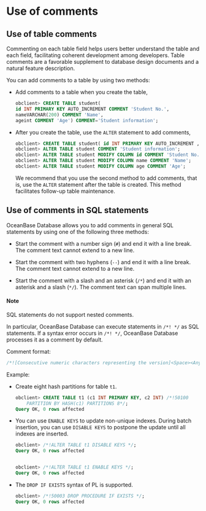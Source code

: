 # Use of comments

## Use of table comments

Commenting on each table field helps users better understand the table and each field, facilitating coherent development among developers. Table comments are a favorable supplement to database design documents and a natural feature description.

You can add comments to a table by using two methods:

* Add comments to a table when you create the table,

   ```sql
   obclient> CREATE TABLE student(
   id INT PRIMARY KEY AUTO_INCREMENT COMMENT 'Student No.',
   nameVARCHAR(200) COMMENT 'Name',
   ageint COMMENT 'Age') COMMENT='Student information';
   ```

* After you create the table, use the `ALTER` statement to add comments,

   ```sql
   obclient> CREATE TABLE student( id INT PRIMARY KEY AUTO_INCREMENT , name VARCHAR(200) , age int);
   obclient> ALTER TABLE student COMMENT 'Student information';
   obclient> ALTER TABLE student MODIFY COLUMN id COMMENT 'Student No.';
   obclient> ALTER TABLE student MODIFY COLUMN name COMMENT 'Name';
   obclient> ALTER TABLE student MODIFY COLUMN age COMMENT 'Age';
   ```

   We recommend that you use the second method to add comments, that is, use the `ALTER` statement after the table is created. This method facilitates follow-up table maintenance.

## Use of comments in SQL statements

OceanBase Database allows you to add comments in general SQL statements by using one of the following three methods:

* Start the comment with a number sign (`#`) and end it with a line break. The comment text cannot extend to a new line.

* Start the comment with two hyphens (`--`) and end it with a line break. The comment text cannot extend to a new line.

* Start the comment with a slash and an asterisk (`/*`) and end it with an asterisk and a slash (`*/`). The comment text can span multiple lines.

<main id="notice" type='explain'>
    <h4>Note</h4>
    <p>SQL statements do not support nested comments. </p>
  </main>

In particular, OceanBase Database can execute statements in `/*! */` as SQL statements. If a syntax error occurs in `/*! */`, OceanBase Database processes it as a comment by default.

Comment format:

```sql
/*![Consecutive numeric characters representing the version]<Space><Any SQL statement>*/
```

Example:

* Create eight hash partitions for table `t1`.

   ```sql
   obclient> CREATE TABLE t1 (c1 INT PRIMARY KEY, c2 INT) /*!50100
       PARTITION BY HASH(c1) PARTITIONS 8*/;
   Query OK, 0 rows affected
   ```

* You can use `ENABLE KEYS` to update non-unique indexes. During batch insertion, you can use `DISABLE KEYS` to postpone the update until all indexes are inserted.

   ```sql
   obclient> /*!ALTER TABLE t1 DISABLE KEYS */;
   Query OK, 0 rows affected
   
   
   obclient> /*!ALTER TABLE t1 ENABLE KEYS */;
   Query OK, 0 rows affected
   ```

* The `DROP IF EXISTS` syntax of PL is supported.

  ```sql
  obclient> /*!50003 DROP PROCEDURE IF EXISTS */;
  Query OK, 0 rows affected 
  ```

  